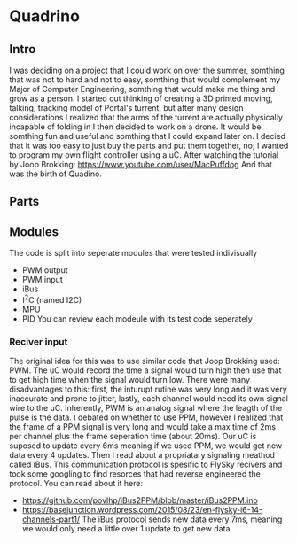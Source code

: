 # Quadrino

## Intro
I was deciding on a project that I could work on over the summer,
somthing that was not to hard and not to easy, somthing that would
complement my Major of Computer Engineering, somthing that would 
make me thing and grow as a person. I started out thinking of
creating a 3D printed moving, talking, tracking model of Portal's
turrent, but after many design considerations I realized that the
arms of the turrent are actually physically incapable of folding in
I then decided to work on a drone. It would be somthing fun and useful
and somthing that I could expand later on. I decied that it was too
easy to just buy the parts and put them together, no; I wanted to
program my own flight controller using a uC. After watching the
tutorial by Joop Brokking: https://www.youtube.com/user/MacPuffdog
And that was the birth of Quadino. 

## Parts


## Modules
The code is split into seperate modules that were tested indivisually
 - PWM output
 - PWM input
 - iBus
 - I<sup>2</sup>C (named I2C)
 - MPU
 - PID
You can review each modeule with its test code seperately

### Reciver input
The original idea for this was to use similar code that Joop Brokking
used: PWM. The uC would record the time a signal would turn high then
use that to get high time when the signal would turn low. There were
many disadvantages to this: first, the inturupt rutine was very long
and it was very inaccurate and prone to jitter, lastly, each channel
would need its own signal wire to the uC. Inherently, PWM is an analog
signal where the leagth of the pulse is the data. I debated on whether 
to use PPM, however I realized that the frame of a PPM signal is very
long and would take a max time of 2ms per channel plus the frame
seperation time (about 20ms). Our uC is suposed to update every
6ms meaning if we used PPM, we would get new data every 4 updates.
Then I read about a  propriatary signaling meathod called iBus. 
This communication protocol is spesific to FlySky recivers and took
some googling to find resorces that had reverse engineered the
protocol. You can read about it here:
 - https://github.com/povlhp/iBus2PPM/blob/master/iBus2PPM.ino
 - https://basejunction.wordpress.com/2015/08/23/en-flysky-i6-14-channels-part1/
The iBus protocol sends new data every 7ms, meaning we would only need
a little over 1 update to get new data. 
